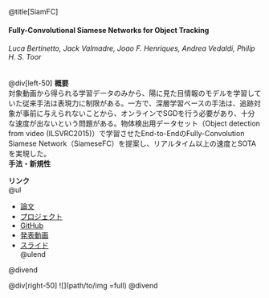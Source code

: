 @title[SiamFC]
#### Fully-Convolutional Siamese Networks for Object Tracking
###### Luca Bertinetto, Jack Valmadre, Joao F. Henriques, Andrea Vedaldi, Philip H. S. Toor

@div[left-50]
__概要__  
対象動画から得られる学習データのみから、陽に見た目情報のモデルを学習していた従来手法は表現力に制限がある。一方で、深層学習ベースの手法は、追跡対象が事前に与えられないことから、オンラインでSGDを行う必要があり、十分な速度が出ないという問題がある。物体検出用データセット（Object detection from video (ILSVRC2015)）で学習させたEnd-to-EndのFully-Convolution Siamese Network（SiameseFC）を提案し、リアルタイム以上の速度とSOTAを実現した。  
__手法・新規性__  

__リンク__  
@ul
- [論文](https://arxiv.org/pdf/1606.09549.pdf)  
- [プロジェクト](https://www.robots.ox.ac.uk/~luca/siamese-fc.html)  
- [GitHub](https://github.com/bertinetto/cfnet)  
- [発表動画](https://youtu.be/jZoUalMMZ_0)  
- [スライド](https://pdfs.semanticscholar.org/presentation/4c91/827cceb97183c4d48ca09e1c7587577c8d54.pdf)  
@ulend

@divend

@div[right-50]
![](path/to/img =full)
@divend